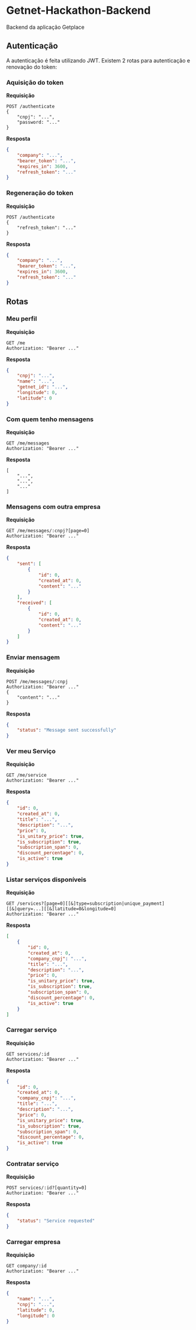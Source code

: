 # Getnet-Hackathon-Backend

Backend da aplicação Getplace

## Autenticação

A autenticação é feita utilizando JWT. Existem 2 rotas para autenticação e renovação do token:

### Aquisição do token

**Requisição**
```
POST /authenticate
{
    "cnpj": "...",
    "password: "..."
}
```
**Resposta**
```json
{
    "company": "...",
    "bearer_token": "...",
    "expires_in": 3600,
    "refresh_token": "..."
}
```

### Regeneração do token

**Requisição**
```
POST /authenticate
{
    "refresh_token": "..."
}
```
**Resposta**
```json
{
    "company": "...",
    "bearer_token": "...",
    "expires_in": 3600,
    "refresh_token": "..."
}
```

## Rotas

### Meu perfil

**Requisição**
```
GET /me
Authorization: "Bearer ..."
```
**Resposta**
```json
{
    "cnpj": "...",
    "name": "...",
    "getnet_id": "...",
    "longitude": 0,
    "latitude": 0
}
```

### Com quem tenho mensagens

**Requisição**
```
GET /me/messages
Authorization: "Bearer ..."
```
**Resposta**
```
[
    "...",
    "...",
    "..."
]
```

### Mensagens com outra empresa

**Requisição**
```
GET /me/messages/:cnpj?[page=0]
Authorization: "Bearer ..."
```
**Resposta**
```json
{
    "sent": [
        {
            "id": 0,
            "created_at": 0,
            "content": "..."
        }
    ],
    "received": [
        {
            "id": 0,
            "created_at": 0,
            "content": "..."
        }
    ]
}
```

### Enviar mensagem

**Requisição**
```
POST /me/messages/:cnpj
Authorization: "Bearer ..."
{
	"content": "..."
}
```
**Resposta**
```json
{
    "status": "Message sent successfully"
}
```

### Ver meu Serviço

**Requisição**
```
GET /me/service
Authorization: "Bearer ..."
```
**Resposta**
```json
{
    "id": 0,
    "created_at": 0,
    "title": "...",
    "description": "...",
    "price": 0,
    "is_unitary_price": true,
    "is_subscription": true,
    "subscription_span": 0,
    "discount_percentage": 0,
    "is_active": true
}
```

### Listar serviços disponíveis

**Requisição**
```
GET /services?[page=0][[&]type=subscription|unique_payment][[&]query=...][[&]latitude=0&longitude=0]
Authorization: "Bearer ..."
```
**Resposta**
```json
[
    {
        "id": 0,
        "created_at": 0,
        "company_cnpj": "...",
        "title": "...",
        "description": "...",
        "price": 0,
        "is_unitary_price": true,
        "is_subscription": true,
        "subscription_span": 0,
        "discount_percentage": 0,
        "is_active": true
    }
]
```

### Carregar serviço

**Requisição**
```
GET services/:id
Authorization: "Bearer ..."
```
**Resposta**
```json
{
    "id": 0,
    "created_at": 0,
    "company_cnpj": "...",
    "title": "...",
    "description": "...",
    "price": 0,
    "is_unitary_price": true,
    "is_subscription": true,
    "subscription_span": 0,
    "discount_percentage": 0,
    "is_active": true
}
```

### Contratar serviço

**Requisição**
```
POST services/:id?[quantity=0]
Authorization: "Bearer ..."
```
**Resposta**
```json
{
    "status": "Service requested"
}
```

### Carregar empresa

**Requisição**
```
GET company/:id
Authorization: "Bearer ..."
```
**Resposta**
```json
{
    "name": "...",
    "cnpj": "...",
    "latitude": 0,
    "longitude": 0
}
```